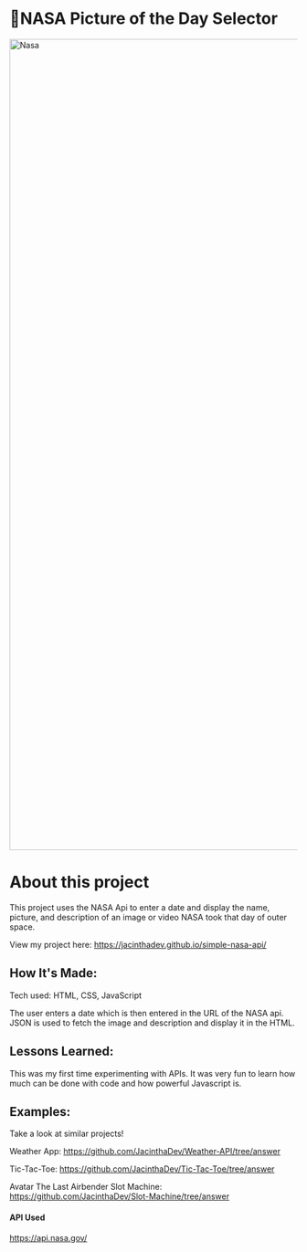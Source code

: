 # 🚀NASA Picture of the Day Selector

<img width="1421" alt="Nasa" src="https://github.com/JacinthaDev/NASA/assets/129231721/54d3e24e-1460-4a5e-b6ea-cf8f597fc88f">

# About this project
This project uses the NASA Api to enter a date and display the name, picture, and description of an image or video NASA took that day of outer space.

View my project here: https://jacinthadev.github.io/simple-nasa-api/


## How It's Made:
Tech used: HTML, CSS, JavaScript

The user enters a date which is then entered in the URL of the NASA api. JSON is used to fetch the image and description and display it in the HTML.



## Lessons Learned:
This was my first time experimenting with APIs. It was very fun to learn how much can be done with code and how powerful Javascript is. 

## Examples:
Take a look at similar projects!

Weather App: https://github.com/JacinthaDev/Weather-API/tree/answer

Tic-Tac-Toe: https://github.com/JacinthaDev/Tic-Tac-Toe/tree/answer

Avatar The Last Airbender Slot Machine: https://github.com/JacinthaDev/Slot-Machine/tree/answer

#### API Used
https://api.nasa.gov/

